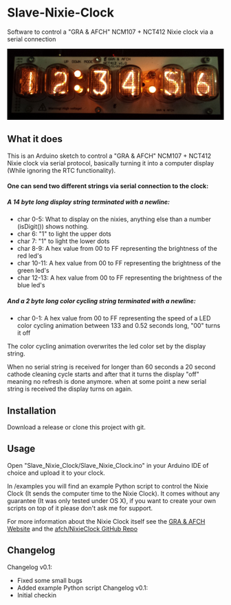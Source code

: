 # Slave-Nixie-Clock
Software to control a "GRA &amp; AFCH" NCM107 + NCT412 Nixie clock via a serial connection

!["GRA &amp; AFCH" NCM107 + NCT412](https://github.com/SebiTimeWaster/Slave-Nixie-Clock/blob/master/NixieClock.jpg)

## What it does
This is an Arduino sketch to control a "GRA &amp; AFCH" NCM107 + NCT412 Nixie clock via serial protocol, basically turning it into a computer display (While ignoring the RTC functionality).

#### One can send two different strings via serial connection to the clock:

##### A 14 byte long display string terminated with a newline:

 * char 0-5:   What to display on the nixies, anything else than a number (isDigit()) shows nothing.
 * char 6:     "1" to light the upper dots
 * char 7:     "1" to light the lower dots
 * char 8-9:   A hex value from 00 to FF representing the brightness of the red led's
 * char 10-11: A hex value from 00 to FF representing the brightness of the green led's
 * char 12-13: A hex value from 00 to FF representing the brightness of the blue led's
 
##### And a 2 byte long color cycling string terminated with a newline:

 * char 0-1: A hex value from 00 to FF representing the speed of a LED color cycling animation between 133 and 0.52 seconds long, "00" turns it off

The color cycling animation overwrites the led color set by the display string.

When no serial string is received for longer than 60 seconds a 20 second cathode cleaning cycle starts and after that it turns the display "off" meaning no refresh is done anymore. when at some point a new serial string is received the display turns on again.

## Installation
Download a release or clone this project with git. 

## Usage
Open "Slave_Nixie_Clock/Slave_Nixie_Clock.ino" in your Arduino IDE of choice and upload it to your clock.

In /examples you will find an example Python script to control the Nixie Clock (It sends the computer time to the Nixie Clock). It comes without any guarantee (It was only tested under OS X), if you want to create your own scripts on top of it please don't ask me for support.

For more information about the Nixie Clock itself see the [GRA & AFCH Website](http://gra-afch.com/) and the [afch/NixieClock GitHub Repo](https://github.com/afch/NixieClock)

## Changelog
Changelog v0.1:
* Fixed some small bugs
* Added example Python script
Changelog v0.1:
* Initial checkin
